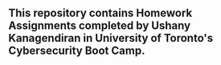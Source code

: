 ## This repository contains Homework Assignments completed by Ushany Kanagendiran in University of Toronto's Cybersecurity Boot Camp.